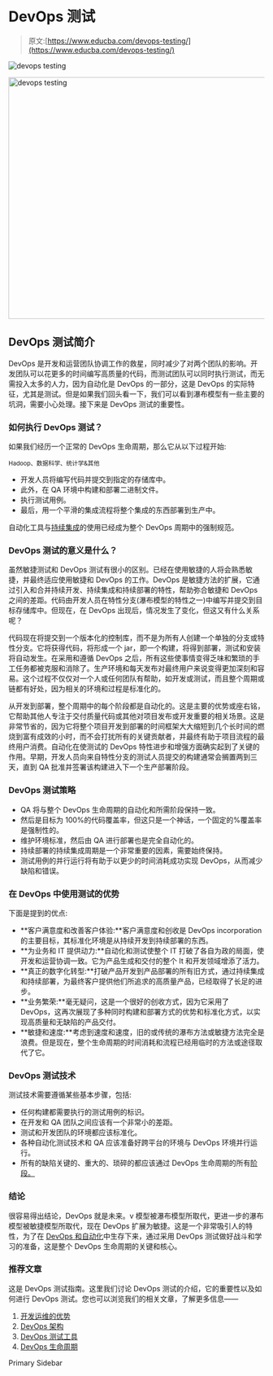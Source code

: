 # DevOps 测试

> 原文:[https://www.educba.com/devops-testing/](https://www.educba.com/devops-testing/)

![devops testing](../Images/6ba9059e08e17641c2650880b0d43a44.png)

<noscript><img class="alignnone size-full wp-image-269556" src="../Images/6ba9059e08e17641c2650880b0d43a44.png" alt="devops testing" width="849" height="475" srcset="https://cdn.educba.com/academy/wp-content/uploads/2019/12/devops-testing.jpg 849w, https://cdn.educba.com/academy/wp-content/uploads/2019/12/devops-testing-300x168.jpg 300w, https://cdn.educba.com/academy/wp-content/uploads/2019/12/devops-testing-768x430.jpg 768w" sizes="(max-width: 849px) 100vw, 849px" data-original-src="https://cdn.educba.com/academy/wp-content/uploads/2019/12/devops-testing.jpg"/></noscript>

## DevOps 测试简介

DevOps 是开发和运营团队协调工作的救星，同时减少了对两个团队的影响。开发团队可以花更多的时间编写高质量的代码，而测试团队可以同时执行测试，而无需投入太多的人力，因为自动化是 DevOps 的一部分，这是 DevOps 的实际特征，尤其是测试。但是如果我们回头看一下，我们可以看到瀑布模型有一些主要的坑洞，需要小心处理。接下来是 DevOps 测试的重要性。

### 如何执行 DevOps 测试？

如果我们经历一个正常的 DevOps 生命周期，那么它从以下过程开始:

<small>Hadoop、数据科学、统计学&其他</small>

*   开发人员将编写代码并提交到指定的存储库中。
*   此外，在 QA 环境中构建和部署二进制文件。
*   执行测试用例。
*   最后，用一个平滑的集成流程将整个集成的东西部署到生产中。

自动化工具与[持续集成](https://www.educba.com/continuous-integration-in-devops/)的使用已经成为整个 DevOps 周期中的强制规范。

### DevOps 测试的意义是什么？

虽然敏捷测试和 DevOps 测试有很小的区别。已经在使用敏捷的人将会熟悉敏捷，并最终适应使用敏捷和 DevOps 的工作。DevOps 是敏捷方法的扩展，它通过引入和合并持续开发、持续集成和持续部署的特性，帮助弥合敏捷和 DevOps 之间的差距。代码由开发人员在特性分支(瀑布模型的特性之一)中编写并提交到目标存储库中。但现在，在 DevOps 出现后，情况发生了变化，但这又有什么关系呢？

代码现在将提交到一个版本化的控制库，而不是为所有人创建一个单独的分支或特性分支。它将获得代码，将形成一个 jar，即一个构建，将得到部署，测试和安装将自动发生。在采用和遵循 DevOps 之后，所有这些使事情变得乏味和繁琐的手工任务都被克服和消除了。生产环境和每天发布对最终用户来说变得更加深刻和容易。这个过程不仅仅对一个人或任何团队有帮助，如开发或测试，而且整个周期或链都有好处，因为相关的环境和过程是标准化的。

从开发到部署，整个周期中的每个阶段都是自动化的。这是主要的优势或座右铭，它帮助其他人专注于交付质量代码或其他对项目发布或开发重要的相关场景。这是非常节省的，因为它将整个项目开发到部署的时间框架大大缩短到几个长时间的燃烧到富有成效的小时，而不会打扰所有的关键贡献者，并最终有助于项目流程的最终用户消费。自动化在使测试的 DevOps 特性进步和增强方面确实起到了关键的作用。早期，开发人员向来自特性分支的测试人员提交的构建通常会搁置两到三天，直到 QA 批准并签署该构建进入下一个生产部署阶段。

### DevOps 测试策略

*   QA 将与整个 DevOps 生命周期的自动化和所需阶段保持一致。
*   然后是目标为 100%的代码覆盖率，但这只是一个神话，一个固定的%覆盖率是强制性的。
*   维护环境标准，然后由 QA 进行部署也是完全自动化的。
*   持续部署的持续集成周期是一个非常重要的因素，需要始终保持。
*   测试用例的并行运行将有助于以更少的时间消耗成功实现 DevOps，从而减少缺陷和错误。

### 在 DevOps 中使用测试的优势

下面是提到的优点:

*   **客户满意度和改善客户体验:**客户满意度和创收是 DevOps incorporation 的主要目标，其标准化环境是从持续开发到持续部署的东西。
*   **为业务和 IT 提供动力:**自动化和测试使整个 IT 打破了各自为政的局面，使开发和运营协调一致。它为产品生成和交付的整个 It 和开发领域增添了活力。
*   **真正的数字化转型:**打破产品开发到产品部署的所有旧方式，通过持续集成和持续部署，为最终客户提供他们所追求的高质量产品，已经取得了长足的进步。
*   **业务繁荣:**毫无疑问，这是一个很好的创收方式，因为它采用了 DevOps，这再次展现了多种同时构建和部署方式的优势和标准化方式，以实现高质量和无缺陷的产品交付。
*   **敏捷和速度:**考虑到速度和速度，旧的或传统的瀑布方法或敏捷方法完全是浪费。但是现在，整个生命周期的时间消耗和流程已经用临时的方法或途径取代了它。

### DevOps 测试技术

测试技术需要遵循某些基本步骤，包括:

*   任何构建都需要执行的测试用例的标识。
*   在开发和 QA 团队之间应该有一个非常小的差距。
*   测试和开发团队的环境都应该标准化。
*   各种自动化测试技术和 QA 应该准备好跨平台的环境与 DevOps 环境并行运行。
*   所有的缺陷关键的、重大的、琐碎的都应该通过 DevOps 生命周期的所有[阶段。](https://www.educba.com/devops-lifecycle/)

### 结论

很容易得出结论，DevOps 就是未来。v 模型被瀑布模型所取代，更进一步的瀑布模型被敏捷模型所取代，现在 DevOps 扩展为敏捷。这是一个非常吸引人的特性，为了在 [DevOps 和自动化](https://www.educba.com/devops-automation/)中生存下来，通过采用 DevOps 测试做好战斗和学习的准备，这是整个 DevOps 生命周期的关键和核心。

### 推荐文章

这是 DevOps 测试指南。这里我们讨论 DevOps 测试的介绍，它的重要性以及如何进行 DevOps 测试。您也可以浏览我们的相关文章，了解更多信息——

1.  [开发运维的优势](https://www.educba.com/benefits-of-devops/)
2.  [DevOps 架构](https://www.educba.com/devops-architecture/)
3.  [DevOps 测试工具](https://www.educba.com/devops-testing-tools/)
4.  [DevOps 生命周期](https://www.educba.com/devops-lifecycle/)

<footer class="entry-footer">

<aside class="sidebar sidebar-primary widget-area" role="complementary" aria-label="Primary Sidebar">Primary Sidebar</aside>

</footer>
